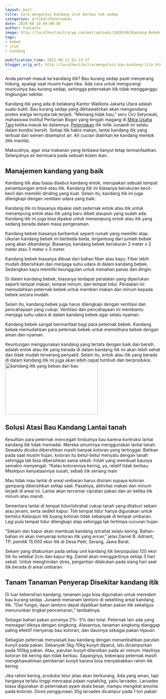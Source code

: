 ```yaml
---
layout: post
title: Cara mengatasi kandang itik berbau tak sedap
categories: artikel|Peternakan
date: 2020-08-19 09:00:50
author: Yudianto
image: http://localhost/mitra/wp-content/uploads/2020/08/Kandang-Bebek-dari-Bambu_1084x800.jpg
tags:
- bebek
- itik
- kandang

modification_time: 2022-09-11 01:13:37
blogger_orig_url: http://localhost/mitra/mengatasi-bau-kandang-itik.html
---
```


Anda pernah masuk ke kandang itik? Bau kurang sedap pasti menyerang hidung, apalagi saat musim hujan tiba. Ada cara untuk mengurangi munculnya bau kurang sedap, sehingga peternakan itik tidak mengganggu lingkungan sekitar.

Kandang itik yang ada di belakang Kantor Walikota Jakarta Utara adalah suatu bukti. Bau kurang sedap yang dikhawatirkan akan mengundang protes warga ternyata tak terjadi. “Memang tidak bau,” seru Cici Setyowati, mahasiswa Institut Pertanian Bogor yang tengah magang di <a href="http://127.0.0.1/mitra">Mitra Usaha Tani</a> ketika masuk ke dalamnya.
<a class="wpil_keyword_link " title="Peternakan" href="http://127.0.0.1/mitra/peternakan" data-wpil-keyword-link="linked">Peternakan</a> itik milik Junaedi ini selalu dalam kondisi bersih. Setiap itik habis makan, lantai kandang itik yang terbuat dari semen disemprot air. Air cucian dialirkan ke kandang mentok (itik manila).

Maksudnya, agar sisa makanan yang terbawa hanyut tetap termanfaatkan. Selanjutnya air bermuara pada sebuah kolam ikan.
<h2>Manajemen kandang yang baik</h2>
Kandang itik atau biasa disebut kandang entok, merupakan sebuah tempat penampungan entok atau itik. Kandang itik ini biasanya berukuran kecil-kecil dan memiliki dinding yang kuat. Selain itu, kandang itik ini juga dilengkapi dengan ventilasi udara yang baik.

Kandang itik ini biasanya dipakai oleh peternak entok atau itik untuk menampung entok atau itik yang baru dibeli ataupun yang sudah ada. Kandang itik ini juga bisa dipakai untuk menampung entok atau itik yang sedang berada dalam masa pengeraman.

Kandang bebek biasanya berbentuk seperti rumah yang memiliki atap. Ukuran kandang bebek ini berbeda-beda, tergantung dari jumlah bebek yang akan dikandangi. Biasanya, kandang bebek berukuran 2 meter x 2 meter atau 3 meter x 3 meter.

Kandang bebek biasanya dibuat dari bahan fiber atau kayu. Fiber lebih mudah dibersihkan dan menjaga suhu udara di dalam kandang bebek. Sedangkan kayu memiliki keunggulan untuk menahan panas dan dingin.

Di dalam kandang bebek, biasanya terdapat peralatan yang diperlukan seperti tempat makan, tempat minum, dan tempat tidur. Peralatan ini memudahkan peternak bebek untuk memberi makan dan minum kepada bebek secara mudah.

Selain itu, kandang bebek juga harus dilengkapi dengan ventilasi dan pencahayaan yang cukup. Ventilasi dan pencahayaan ini membantu menjaga suhu udara di dalam kandang bebek agar selalu nyaman.

Kandang bebek sangat bermanfaat bagi para peternak bebek. Kandang bebek memudahkan para peternak bebek untuk memelihara bebek dengan aman dan nyaman.

Keuntungan menggunakan kandang yang tertata dengan baik dan bersih adalah entok atau itik yang berada di dalam kandang itik ini akan lebih sehat dan tidak mudah terserang penyakit. Selain itu, entok atau itik yang berada di dalam kandang itik ini juga akan lebih cepat tumbuh dan berproduksi.
<a href="http://127.0.0.1/mitra/wp-content/uploads/2020/08/kandang-itik.jpg"><img class="aligncenter wp-image-16799 size-medium" src="http://127.0.0.1/mitra/wp-content/uploads/2020/08/kandang-itik-300x168.jpg" alt="kandang itik yang bebas dari bau" width="300" height="168" /></a>
<h2>Solusi Atasi Bau Kandang Lantai tanah</h2>
Kesulitan para peternak mencegah timbulnya bau karena kontruksi lantai kandang itik tidak memadai. Mereka umumnya menggunakan lantai tanah. Sewaktu dicoba dibersihkan masih banyak kotoran yang tertinggal.
Bahkan pada saat musim hujan, kotoran itu betul-betul menyatu dengan tanah sehingga tak bisa dibersihkan sama sekali. Inilah yang membuat baunya semakin menyengat. “Kalau kotorannya kering, ya, relatif tidak berbau. Meskipun kenyataannya susah, sebab itik senang main

Mau tidak mau lantai di areal umbaran harus disiram supaya kotoran gampang dibersihkan setiap saat. Pasalnya, aktivitas makan dan minum terjadi di areal ini. Lantai akan tercemar cipratan pakan dan air ketika itik minum atau mandi.

Sementara lantai di tempat tidur/istirahat cukup tanah yang ditaburi sekam atau jerami, serta sedikit kapur. Toh tempat tidur hanya digunakan untuk bertelur.Kalaupun itik buang kotoran tidak sebanyak di tempat umbaran. Lagi pula tempat tidur dilengkapi atap sehingga tak tertimpa cucuran hujan.

“Sekam dan kapur akan membuat kandang istirahat selalu kering. Bahan-bahan ini akan menyerap kotoran itik yang encer,” jelas Daniel B. Adriant, TP, pemilik 15.000 ekor itik di Desa Petir, Serang, Jawa Barat.

Sekam yang ditaburkan pada setiap unit kandang itik berpopulasi 120 ekor itik itu setebal 2cm dan kapur lkg. Daniel akan menggantinya setiap 3 hari sekali. Untuk menghindari stres, pergantian dilakukan pada siang hari saat itik berada di areal umbaran.
<h2>Tanam Tanaman Penyerap Disekitar kandang itik</h2>
Di luar kebersihan kandang, tananam juga bisa digunakan untuk meredam bau kurang sedap. Junaedi menanam lamtoro di sekeliling areal kandang itik.
“Dwi fungsi, daun lamtoro dapat dijadikan bahan pakan itik sekaligus menurunkan tingkat pencemaran,” tambahnya.

Sebagai bahan pakan porsinya 2%- 5% dari total. Peternak lain ada yang memagari itiknya dengan singkong. Alasannya, tanaman singkong dianggap paling efektif menyerap bau kotoran, dan daunnya sebagai pakan hijauan.

Sebagian peternak menyiasati bau kandang dengan menambahkan parutan kunyit pada pakan. Sebanyak 5kg-10kg kunyit diparut, lalu dicampurkan pada 100kg pakan. Atau, parutan kunyit dilarutkan pada air minum.
Hasilnya kotoran itik kering dan tidak berbau. Sayangnya, beberapa peternak masih mengkhawatirkan pemberian kunyit karena bisa menyebabkan rahim itik kering.

Jika rahim kering, produksi telur jelas akan berkurang. Ada yang aman, tapi harganya terlalu tinggi mencapai jutaan rupiah/kg, yaitu larvadex. Larvadex biasa digunakan di peternakan ayam skala besar, mampu mengikat amonia pada kotoran. Dosis penggunaan 30g larvadex dicampur pada 1 ton pakan
